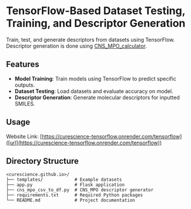 # TensorFlow-Based Dataset Testing, Training, and Descriptor Generation

Train, test, and generate descriptors from datasets using TensorFlow. Descriptor generation is done using [CNS_MPO_calculator](https://github.com/Adam-maz/CNS_MPO_calculator).

## Features
- **Model Training**: Train models using TensorFlow to predict specific outputs.
- **Dataset Testing**: Load datasets and evaluate accuracy on model.
- **Descriptor Generation**: Generate molecular descriptors for inputted SMILES.

## Usage

Website Link: [https://curescience-tensorflow.onrender.com/tensorflow]([url](https://curescience-tensorflow.onrender.com/tensorflow))

## Directory Structure
```
<curescience.github.io>/
├── templates/            # Example datasets
├── app.py                # Flask application
├── cns_mpo_csv_to_df.py  # CNS_MPO descriptor generator
├── requirements.txt      # Required Python packages
└── README.md             # Project documentation
```
